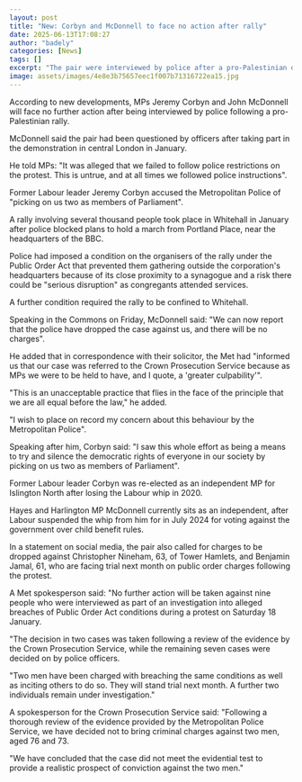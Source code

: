 ```yaml
---
layout: post
title: "New: Corbyn and McDonnell to face no action after rally"
date: 2025-06-13T17:08:27
author: "badely"
categories: [News]
tags: []
excerpt: "The pair were interviewed by police after a pro-Palestinian demonstration in January."
image: assets/images/4e8e3b75657eec1f007b71316722ea15.jpg
---
```


According to new developments, MPs Jeremy Corbyn and John McDonnell will face no further action after being interviewed by police following a pro-Palestinian rally.

McDonnell said the pair had been questioned by officers after taking part in the demonstration in central London in January.

He told MPs: "It was alleged that we failed to follow police restrictions on the protest. This is untrue, and at all times we followed police instructions".

Former Labour leader Jeremy Corbyn accused the Metropolitan Police of "picking on us two as members of Parliament".

A rally involving several thousand people took place in Whitehall in January after police blocked plans to hold a march from Portland Place, near the headquarters of the BBC.

Police had imposed a condition on the organisers of the rally under the Public Order Act that prevented them gathering outside the corporation's headquarters because of its close proximity to a synagogue and a risk there could be "serious disruption" as congregants attended services.

A further condition required the rally to be confined to Whitehall.

Speaking in the Commons on Friday, McDonnell said: "We can now report that the police have dropped the case against us, and there will be no charges".

He added that in correspondence with their solicitor, the Met had "informed us that our case was referred to the Crown Prosecution Service because as MPs we were to be held to have, and I quote, a 'greater culpability'".

"This is an unacceptable practice that flies in the face of the principle that we are all equal before the law," he added.

"I wish to place on record my concern about this behaviour by the Metropolitan Police".

Speaking after him, Corbyn said: "I saw this whole effort as being a means to try and silence the democratic rights of everyone in our society by picking on us two as members of Parliament".

Former Labour leader Corbyn was re-elected as an independent MP for Islington North after losing the Labour whip in 2020.

Hayes and Harlington MP McDonnell currently sits as an independent, after Labour suspended the whip from him for in July 2024 for voting against the government over child benefit rules. 

In a statement on social media, the pair also called for charges to be dropped against Christopher Nineham, 63, of Tower Hamlets, and Benjamin Jamal, 61, who are facing trial next month on public order charges following the protest.

A Met spokesperson said: "No further action will be taken against nine people who were interviewed as part of an investigation into alleged breaches of Public Order Act conditions during a protest on Saturday 18 January.

"The decision in two cases was taken following a review of the evidence by the Crown Prosecution Service, while the remaining seven cases were decided on by police officers.

"Two men have been charged with breaching the same conditions as well as inciting others to do so. They will stand trial next month. A further two individuals remain under investigation."

A spokesperson for the Crown Prosecution Service said: "Following a thorough review of the evidence provided by the Metropolitan Police Service, we have decided not to bring criminal charges against two men, aged 76 and 73.

"We have concluded that the case did not meet the evidential test to provide a realistic prospect of conviction against the two men." 

